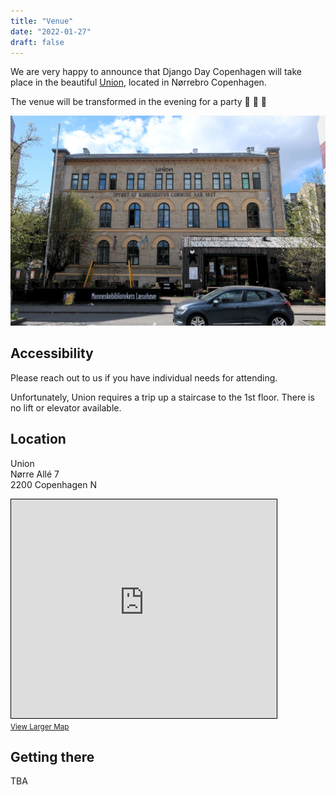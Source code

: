 ```yaml
---
title: "Venue"
date: "2022-01-27"
draft: false
---
```


We are very happy to announce that Django Day Copenhagen will take place in the beautiful [Union](https://union.kk.dk/), located in Nørrebro Copenhagen.

The venue will be transformed in the evening for a party 🎉 🥂 🍻

![Union building](building.jpeg)

## Accessibility

Please reach out to us if you have individual needs for attending.

Unfortunately, Union requires a trip up a staircase to the 1st floor.
There is no lift or elevator available.

## Location

Union<br>
Nørre Allé 7<br>
2200 Copenhagen N

<iframe width="425" height="350" frameborder="0" scrolling="no" marginheight="0" marginwidth="0" src="https://www.openstreetmap.org/export/embed.html?bbox=12.556782960891725%2C55.68994147615267%2C12.564207315444948%2C55.69318282025562&amp;layer=mapnik&amp;marker=55.69156218179477%2C12.560495138168335" style="border: 1px solid black"></iframe><br/><small><a href="https://www.openstreetmap.org/?mlat=55.69156&amp;mlon=12.56050#map=17/55.69156/12.56050">View Larger Map</a></small>

## Getting there

TBA
